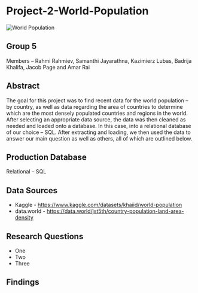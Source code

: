 # Project-2-World-Population

![World Population](https://cdn.surfnetkids.com/resources/wp-content/uploads/2017/07/world-population.jpg "Project 2")

## Group 5

Members – Rahmi Rahmiev, Samanthi Jayarathna, Kazimierz Lubas, Badrija Khalifa, Jacob Page and Amar Rai

## Abstract

The goal for this project was to find recent data for the world population – by country, as well as data regarding the area of countries to determine which are the most densely populated countries and regions in the world. After selecting an appropriate data source, the data was then cleaned as needed and loaded onto a database. In this case, into a relational database of our choice – SQL. After extracting and loading, we then used the data to answer our main question as well as others, all of which are outlined below.

## Production Database

Relational – SQL

## Data Sources

* Kaggle - https://www.kaggle.com/datasets/khaiid/world-population
* data.world - https://data.world/jst5th/country-population-land-area-density

## Research Questions

* One
* Two
* Three

## Findings
